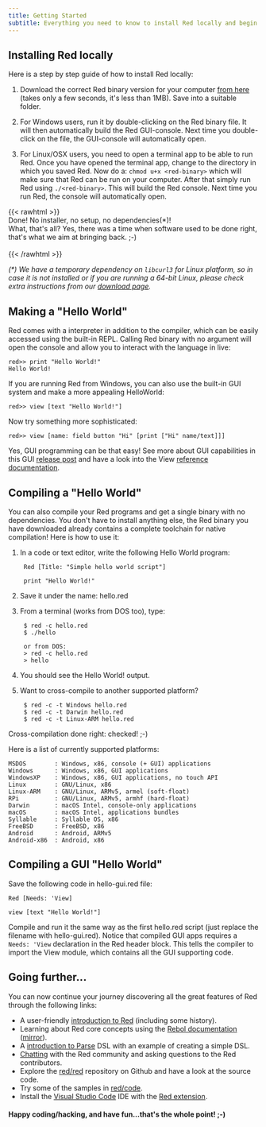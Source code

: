 ```yaml
---
title: Getting Started
subtitle: Everything you need to know to install Red locally and begin writing your first project.
---
```


## Installing Red locally

Here is a step by step guide of how to install Red locally:

1. Download the correct Red binary version for your computer [from here](/download/) (takes only a few seconds, it's less than 1MB). Save into a suitable folder.  

2. For Windows users, run it by double-clicking on the Red binary file. It will then automatically build the Red GUI-console. Next time you double-click on the file, the GUI-console will automatically open.

3. For Linux/OSX users, you need to open a terminal app to be able to run Red. Once you have opened the terminal app, change to the directory in which you saved Red. Now do a: `chmod u+x <red-binary>` which will make sure that Red can be run on your computer. After that simply run Red using `./<red-binary>`. This will build the Red console. Next time you run Red, the console will automatically open.

{{< rawhtml >}}
<br>
Done! No installer, no setup, no dependencies(*)!<br> 
What, that's all? Yes, there was a time when software used to be done right, that's what we aim at bringing back. ;-)
<br><br>
{{< /rawhtml >}}

_(*) We have a temporary dependency on `libcurl3` for Linux platform, so in case it is not installed or if you are running a 64-bit Linux, please check extra instructions from our [download page](/download/)._

## Making a "Hello World"

Red comes with a interpreter in addition to the compiler, which can be easily accessed using the built-in REPL. Calling Red binary with no argument will open the console and allow you to interact with the language in live:

```
red>> print "Hello World!"
Hello World!
```

If you are running Red from Windows, you can also use the built-in GUI system and make a more appealing HelloWorld:

```
red>> view [text "Hello World!"]
```

Now try something more sophisticated:

```
red>> view [name: field button "Hi" [print ["Hi" name/text]]]
```

Yes, GUI programming can be that easy! See more about GUI capabilities in this GUI [release post](http://www.red-lang.org/2016/03/060-red-gui-system.html) and have a look into the View [reference documentation](https://doc.red-lang.org/gui/View.html).


## Compiling a "Hello World"

You can also compile your Red programs and get a single binary with no dependencies. You don't have to install anything else, the Red binary you have downloaded already contains a complete toolchain for native compilation! Here is how to use it:

1. In a code or text editor, write the following Hello World program:

        Red [Title: "Simple hello world script"]
    
        print "Hello World!"

2. Save it under the name: hello.red

3. From a terminal (works from DOS too), type:

        $ red -c hello.red
        $ ./hello

        or from DOS:
        > red -c hello.red
        > hello

4. You should see the Hello World! output.

5. Want to cross-compile to another supported platform?

        $ red -c -t Windows hello.red
        $ red -c -t Darwin hello.red
        $ red -c -t Linux-ARM hello.red

Cross-compilation done right: checked! ;-)

Here is a list of currently supported platforms:

```
MSDOS        : Windows, x86, console (+ GUI) applications
Windows      : Windows, x86, GUI applications
WindowsXP    : Windows, x86, GUI applications, no touch API
Linux        : GNU/Linux, x86
Linux-ARM    : GNU/Linux, ARMv5, armel (soft-float)
RPi          : GNU/Linux, ARMv5, armhf (hard-float)
Darwin       : macOS Intel, console-only applications
macOS        : macOS Intel, applications bundles
Syllable     : Syllable OS, x86
FreeBSD      : FreeBSD, x86
Android      : Android, ARMv5
Android-x86  : Android, x86
```

## Compiling a GUI "Hello World"

Save the following code in hello-gui.red file:

```
Red [Needs: 'View]
    
view [text "Hello World!"]
```

Compile and run it the same way as the first hello.red script (just replace the filename with hello-gui.red). Notice that compiled GUI apps requires a `Needs: 'View` declaration in the Red header block. This tells the compiler to import the View module, which contains all the GUI supporting code.

## Going further...

You can now continue your journey discovering all the great features of Red through the following links:

* A user-friendly [introduction to Red](http://redprogramming.com/Home.html) (including some history).
* Learning about Red core concepts using the [Rebol documentation](http://www.rebol.com/docs/core23/rebolcore.html) ([mirror](http://web.archive.org/web/20160322081114/http://www.rebol.com/docs/core23/rebolcore.html)).
* A [introduction to Parse](http://www.red-lang.org/2013/11/041-introducing-parse.html) DSL with an example of creating a simple DSL.
* [Chatting](https://gitter.im/red/red) with the Red community and asking questions to the Red contributors.
* Explore the [red/red](https://github.com/red/red) repository on Github and have a look at the source code.
* Try some of the samples in [red/code](https://github.com/red/code).
* Install the [Visual Studio Code](https://code.visualstudio.com/) IDE with the [Red extension](https://marketplace.visualstudio.com/items?itemName=red-auto.red).    


#### Happy coding/hacking, and have fun...that's the whole point! ;-)
